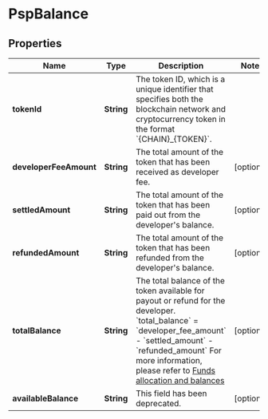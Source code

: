 

# PspBalance


## Properties

| Name | Type | Description | Notes |
|------------ | ------------- | ------------- | -------------|
|**tokenId** | **String** | The token ID, which is a unique identifier that specifies both the blockchain network and cryptocurrency token in the format &#x60;{CHAIN}_{TOKEN}&#x60;. |  |
|**developerFeeAmount** | **String** | The total amount of the token that has been received as developer fee. |  [optional] |
|**settledAmount** | **String** | The total amount of the token that has been paid out from the developer&#39;s balance. |  [optional] |
|**refundedAmount** | **String** | The total amount of the token that has been refunded from the developer&#39;s balance. |  [optional] |
|**totalBalance** | **String** |  The total balance of the token available for payout or refund for the developer.  &#x60;total_balance&#x60; &#x3D; &#x60;developer_fee_amount&#x60; - &#x60;settled_amount&#x60; - &#x60;refunded_amount&#x60;  For more information, please refer to [Funds allocation and balances](https://www.cobo.com/developers/v2/payments/amounts-and-balances)  |  [optional] |
|**availableBalance** | **String** | This field has been deprecated. |  [optional] |



